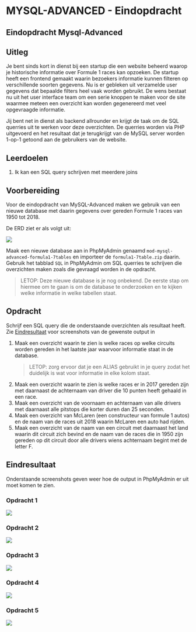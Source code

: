 # MYSQL-ADVANCED - Eindopdracht

## Eindopdracht Mysql-Advanced

## Uitleg

Je bent sinds kort in dienst bij een startup die een website beheerd waarop je historische informatie over Formule 1 races kan opzoeken. De startup heeft een frontend gemaakt waarin bezoekers informatie kunnen filteren op verschillende soorten gegevens. Nu is er gebleken uit verzamelde user gegevens dat bepaalde filters heel vaak worden gebruikt. De wens bestaat nu uit het user interface team om een serie knoppen te maken voor de site waarmee meteen een overzicht kan worden gegenereerd met veel opgevraagde informatie.

Jij bent net in dienst als backend allrounder en krijgt de taak om de SQL querries uit te werken voor deze overzichten. De querries worden via PHP uitgevoerd en het resultaat dat je terugkrijgt van de MySQL server worden 1-op-1 getoond aan de gebruikers van de website.

## Leerdoelen

1. Ik kan een SQL query schrijven met meerdere joins

## Voorbereiding

Voor de eindopdracht van MySQL-Advanced maken we gebruik van een nieuwe database met daarin gegevens over gereden Formule 1 races van 1950 tot 2018.

De ERD ziet er als volgt uit:

![](/opdracht/img/erd-f1-7-tables-compact.jpg)

Maak een nieuwe database aan in PhpMyAdmin genaamd `mod-mysql-advanced-formula1-7tables` en importeer de `formula1-7table.zip` daarin. Gebruik het tabblad `SQL` in PhpMyAdmin om SQL querries te schrijven die overzichten maken zoals die gevraagd worden in de opdracht.

> LETOP: Deze nieuwe database is je nog onbekend. De eerste stap om hiermee om te gaan is om de database te onderzoeken en te kijken welke informatie in welke tabellen staat. 

## Opdracht

Schrijf een SQL query die de onderstaande overzichten als resultaat heeft. Zie [Eindresultaat](#eindresultaat) voor screenshots van de gewenste output in 

1. Maak een overzicht waarin te zien is welke races op welke circuits worden gereden in het laatste jaar waarvoor informatie staat in de database.
   > LETOP: zorg ervoor dat je een ALIAS gebruikt in je query zodat het duidelijk is wat voor informatie in elke kolom staat. 
2. Maak een overzicht waarin te zien is welke races er in 2017 gereden zijn met daarnaast de achternaam van driver die 10 punten heeft gehaald in een race. 
3. Maak een overzicht van de voornaam en achternaam van alle drivers met daarnaast alle pitstops die korter duren dan 25 seconden.
4. Maak een overzicht van McLaren (een constructeur van formule 1 autos) en de naam van de races uit 2018 waarin McLaren een auto had rijden.
5. Maak een overzicht van de naam van een circuit  met daarnaast het land waarin dit circuit zich bevind en de naam van de races die in 1950 zijn gereden op dit circuit door alle drivers wiens achternaam begint met de letter F.

## Eindresultaat

Onderstaande screenshots geven weer hoe de output in PhpMyAdmin er uit moet komen te zien. 

### Opdracht 1
![](img/eindresultaat-opdr1.jpg)
### Opdracht 2
![](img/eindresultaat-opdr2.jpg)
### Opdracht 3
![](img/eindresultaat-opdr3.jpg)
### Opdracht 4
![](img/eindresultaat-opdr4.jpg)
### Opdracht 5
![](img/eindresultaat-opdr5.jpg)